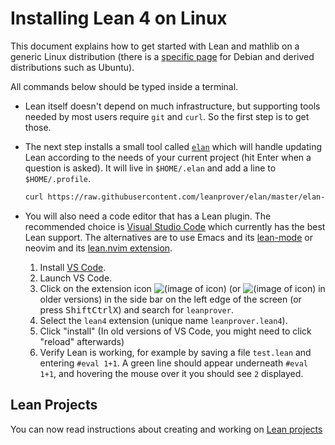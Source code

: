 # Installing Lean 4 on Linux

This document explains how to get started with Lean and mathlib on a generic Linux distribution (there is a [specific page](debian.html) for Debian and derived distributions such as Ubuntu).

All commands below should be typed inside a terminal.

* Lean itself doesn't depend on much infrastructure, but supporting tools
  needed by most users require `git` and `curl`. So the first step is to get those.

* The next step installs a small tool called [`elan`](https://github.com/leanprover/elan) which will handle
  updating Lean according to the needs of your current project (hit Enter
  when a question is asked). It will live in `$HOME/.elan` and add a
  line to `$HOME/.profile`.
  ```bash
  curl https://raw.githubusercontent.com/leanprover/elan/master/elan-init.sh -sSf | sh
  ```

* You will also need a code editor that has a Lean plugin. The
  recommended choice is [Visual Studio Code](https://code.visualstudio.com/) which currently
  has the best Lean support.
  The alternatives are to use Emacs and its [lean-mode](https://github.com/leanprover/lean-mode)
  or neovim and its  [lean.nvim extension](https://github.com/Julian/lean.nvim).

  1. Install [VS Code](https://code.visualstudio.com/).
  2. Launch VS Code.
  3. Click on the extension icon ![(image of icon)](img/new-extensions-icon.png)
     (or ![(image of icon)](img/extensions-icon.png) in older versions) in the side bar on the left edge of
     the screen (or press <kbd>Shift</kbd><kbd>Ctrl</kbd><kbd>X</kbd>) and search for `leanprover`.
  4. Select the `lean4` extension (unique name `leanprover.lean4`). 
  5. Click "install" (In old versions of VS Code, you might need to click "reload" afterwards)
  6. Verify Lean is working, for example by saving a file `test.lean` and entering `#eval 1+1`.
    A green line should appear underneath `#eval 1+1`, and hovering the mouse over it you should see `2`
    displayed.

## Lean Projects

You can now read instructions about creating and working on [Lean projects](project.html)
